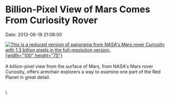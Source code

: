 Billion-Pixel View of Mars Comes From Curiosity Rover
=====================================================

Date: 2013-06-19 21:06:00

[![This is a reduced version of panorama from NASA\'s Mars rover
Curiosity with 1.3 billion pixels in the full-resolution
version.](http://www.jpl.nasa.gov/images/msl/20130619/pia16918-th.jpg){width="100"
height="75"}](http://www.jpl.nasa.gov/news/news.php?release=2013-205&rn=news.xml&rst=3834)\
\
A billion-pixel view from the surface of Mars, from NASA\'s Mars rover
Curiosity, offers armchair explorers a way to examine one part of the
Red Planet in great detail.

\
\
